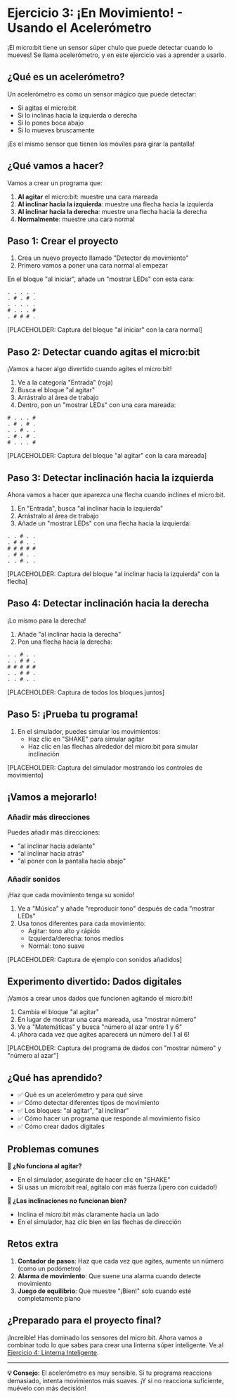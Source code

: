 # Ejercicio 3: ¡En Movimiento! - Usando el Acelerómetro

¡El micro:bit tiene un sensor súper chulo que puede detectar cuando lo mueves! Se llama acelerómetro, y en este ejercicio vas a aprender a usarlo.

## ¿Qué es un acelerómetro?

Un acelerómetro es como un sensor mágico que puede detectar:
- Si agitas el micro:bit
- Si lo inclinas hacia la izquierda o derecha
- Si lo pones boca abajo
- Si lo mueves bruscamente

¡Es el mismo sensor que tienen los móviles para girar la pantalla!

## ¿Qué vamos a hacer?

Vamos a crear un programa que:
1. **Al agitar** el micro:bit: muestre una cara mareada
2. **Al inclinar hacia la izquierda**: muestre una flecha hacia la izquierda
3. **Al inclinar hacia la derecha**: muestre una flecha hacia la derecha
4. **Normalmente**: muestre una cara normal

## Paso 1: Crear el proyecto

1. Crea un nuevo proyecto llamado "Detector de movimiento"
2. Primero vamos a poner una cara normal al empezar

En el bloque "al iniciar", añade un "mostrar LEDs" con esta cara:

```
. . . . .
. # . # .
. . . . .
# . . . #
. # # # .
```

[PLACEHOLDER: Captura del bloque "al iniciar" con la cara normal]

## Paso 2: Detectar cuando agitas el micro:bit

¡Vamos a hacer algo divertido cuando agites el micro:bit!

1. Ve a la categoría "Entrada" (roja)
2. Busca el bloque "al agitar"
3. Arrástralo al área de trabajo
4. Dentro, pon un "mostrar LEDs" con una cara mareada:

```
# . . . #
. # . # .
. . # . .
. # . # .
# . . . #
```

[PLACEHOLDER: Captura del bloque "al agitar" con la cara mareada]

## Paso 3: Detectar inclinación hacia la izquierda

Ahora vamos a hacer que aparezca una flecha cuando inclines el micro:bit.

1. En "Entrada", busca "al inclinar hacia la izquierda"
2. Arrástralo al área de trabajo
3. Añade un "mostrar LEDs" con una flecha hacia la izquierda:

```
. . # . .
. # # . .
# # # # #
. # # . .
. . # . .
```

[PLACEHOLDER: Captura del bloque "al inclinar hacia la izquierda" con la flecha]

## Paso 4: Detectar inclinación hacia la derecha

¡Lo mismo para la derecha!

1. Añade "al inclinar hacia la derecha"
2. Pon una flecha hacia la derecha:

```
. . # . .
. . # # .
# # # # #
. . # # .
. . # . .
```

[PLACEHOLDER: Captura de todos los bloques juntos]

## Paso 5: ¡Prueba tu programa!

1. En el simulador, puedes simular los movimientos:
   - Haz clic en "SHAKE" para simular agitar
   - Haz clic en las flechas alrededor del micro:bit para simular inclinación

[PLACEHOLDER: Captura del simulador mostrando los controles de movimiento]

## ¡Vamos a mejorarlo!

### Añadir más direcciones

Puedes añadir más direcciones:
- "al inclinar hacia adelante"
- "al inclinar hacia atrás"
- "al poner con la pantalla hacia abajo"

### Añadir sonidos

¡Haz que cada movimiento tenga su sonido!

1. Ve a "Música" y añade "reproducir tono" después de cada "mostrar LEDs"
2. Usa tonos diferentes para cada movimiento:
   - Agitar: tono alto y rápido
   - Izquierda/derecha: tonos medios
   - Normal: tono suave

[PLACEHOLDER: Captura de ejemplo con sonidos añadidos]

## Experimento divertido: Dados digitales

¡Vamos a crear unos dados que funcionen agitando el micro:bit!

1. Cambia el bloque "al agitar"
2. En lugar de mostrar una cara mareada, usa "mostrar número"
3. Ve a "Matemáticas" y busca "número al azar entre 1 y 6"
4. ¡Ahora cada vez que agites aparecerá un número del 1 al 6!

[PLACEHOLDER: Captura del programa de dados con "mostrar número" y "número al azar"]

## ¿Qué has aprendido?

- ✅ Qué es un acelerómetro y para qué sirve
- ✅ Cómo detectar diferentes tipos de movimiento
- ✅ Los bloques: "al agitar", "al inclinar"
- ✅ Cómo hacer un programa que responde al movimiento físico
- ✅ Cómo crear dados digitales

## Problemas comunes

**🤔 ¿No funciona al agitar?**
- En el simulador, asegúrate de hacer clic en "SHAKE"
- Si usas un micro:bit real, agítalo con más fuerza (¡pero con cuidado!)

**🤔 ¿Las inclinaciones no funcionan bien?**
- Inclina el micro:bit más claramente hacia un lado
- En el simulador, haz clic bien en las flechas de dirección

## Retos extra

1. **Contador de pasos**: Haz que cada vez que agites, aumente un número (como un podómetro)
2. **Alarma de movimiento**: Que suene una alarma cuando detecte movimiento
3. **Juego de equilibrio**: Que muestre "¡Bien!" solo cuando esté completamente plano

## ¿Preparado para el proyecto final?

¡Increíble! Has dominado los sensores del micro:bit. Ahora vamos a combinar todo lo que sabes para crear una linterna súper inteligente. Ve al [Ejercicio 4: Linterna Inteligente](04-linterna-inteligente.md).

---

**💡 Consejo:** El acelerómetro es muy sensible. Si tu programa reacciona demasiado, intenta movimientos más suaves. ¡Y si no reacciona suficiente, muévelo con más decisión!